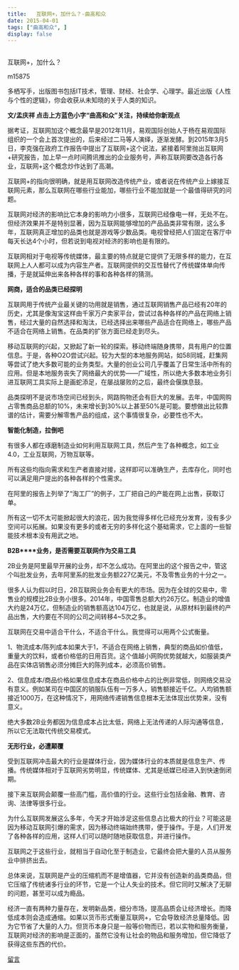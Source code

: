 ```yaml
---
title:   互联网+，加什么？-曲高和众
date: 2015-04-01
tags: ["曲高和众", ]
display: false
---
```



## 



互联网+，加什么？




m15875




多栖写手，出版图书包括IT技术，管理、财经、社会学、心理学。最近出版《人性与个性的逻辑》，你会收获从未知晓的关于人类的知识。


**文/孟庆祥 点击上方蓝色小字“曲高和众”关注，持续给你新观点**

 

据考证，互联网加这个概念最早是2012年11月，易观国际创始人于杨在易观国际组织的一个会上首次提出的，后来经过二马等人演绎，逐渐发酵。到2015年3月5日，李克强在政府工作报告中提出了互联网+这个说法，紧接着阿里抛出互联网+研究报告，加上早一点时间腾讯推出的企业服务号，声称互联网要改造各行各业，互联网+这个概念炒作达到了高潮。

 

互联网+的指向很明确，就是用互联网改造传统产业，或者说在传统产业上嫁接互联网元素，那么互联网在哪些行业能加，哪些行业不能加就是一个最值得研究的问题。

 

互联网对经济的影响比它本身的影响力小很多，互联网已经像电一样，无处不在。但经济效果并不是特别显著，因为互联网能够增加的产品品类非常有限，这么多年，互联网真正增加的品类也就是游戏等少数品类。电视曾经把人们固定在客厅中每天长达4个小时，但若说到电视对经济的影响也是有限的。

 

互联网相对于电视等传统媒体，最主要的特点就是它提供了无限多样的能力，在互联网上人人都可以成为内容生产者。互联网提供的交互性替代了传统媒体单向传播，于是就延伸出来各种各样的事和各种各样的猜测。

 

**网商，适合的品类已经探明**

互联网用于传统产业最关键的功用就是销售，通过互联网销售产品已经有20年的历史，尤其是像淘宝这样由千家万户卖家平台，尝试过各种各样的产品在网络上销售，经过大量的自然选择和淘汰，已经选择出来哪些产品适合在网络上，哪些产品不适合在网络上销售。在品类的扩张方面已经走到尽头。

 

移动互联网的兴起，又掀起了新一轮的探索。移动终端随身携带，具有用户的位置信息。于是，各种O2O尝试兴起。较为大型的本地服务网站，如58同城，赶集网等尝试了绝大多数可能的业务类型。大量的创业公司几乎覆盖了日常生活中所有的应用。但是本地服务丧失了网络最大的优势——广域性，所以绝大多数本地业务引进互联网工具实际上是画蛇添足，在屡战屡败的之后，最终会偃旗息鼓。

 

品类探明不是说市场空间已经到头，网路购物还会有巨大的发展。去年，中国网购占零售商品总额的10%，未来增长到30%以上甚至50%是可能。要想做出比较靠谱的估计，需要分解零售产品的组成，这个事情很复杂，必要性也不大。

 

**智能化制造，拉倒吧**

有很多人都在琢磨制造业如何利用互联网工具，然后产生了各种概念，如工业4.0，工业互联网，万物互联等。

 

所有这些均指向需求和生产者直接对接，这样即可以准确生产，去库存化，同时也可以满足用户提出的各种各样的个性需求。

 

在阿里的报告上列举了“淘工厂”的例子，工厂把自己的产能在网上出售，获取订单。

 

所有这一切不太可能掀起很大的浪花，因为我觉得多样化已经充分发育，没有多少空间可以拓展。如果没有更多的或者无穷的多样化这个基础需求，它上面的一些智能技术根本没有用武之地。

 

**B2B****业务，是否需要互联网作为交易工具**

2B业务是阿里最早开展的业务，却不怎么成功。在阿里出的这个报告之中，管这个叫批发业务，去年阿里系的批发业务额227亿美元，不及零售业务的十分之一。

 

很多人认为假以时日，2B互联网业务会有更大的市场。因为在全球的交易中，零售业的规模比2B业务小很多。2014年，中国零售总额大约26万亿。制造业的增值大约是24万亿，但制造业的销售额高达104万亿，也就是说，从原材料到最终的产品出售，大约要在不同的公司之间转移4~5次之多。

 

互联网在交易中适合干什么，不适合干什么。我觉得可以用两个公式衡量。

 

1、物流成本/陈列成本如果大于1，不适合在网络上销售，典型的商品如价值低，重量大的饮料，或者价格低的日用百货。这个值越小网购优势就越大，如服装类产品在实体店销售必须分摊巨大的陈列成本，必须高价销售。

2、信息成本/商品价格如果信息成本在商品价格中占的比例非常低，则网络交易没有意义。例如某司在中国区的销服队伍有一万多人，销售额接近千亿。人均销售额接近1000万，在这种情况下，用网络传递销售信息根本无法体现出优势来，没有意义。

 

绝大多数2B业务都因为信息成本占比太低，网络上无法传递的人际沟通等信息，所以它无法取代传统交易模式。

 

**无形行业，必遭颠覆**

受到互联网冲击最大的行业是媒体行业，因为媒体行业的本质就是信息生产、传播。传统媒体相对于互联网劣势明显，传统媒体、尤其是纸媒已经进入到快速倒闭期。

 

接下来互联网会颠覆一些高门槛，高价值的行业。这些行业包括金融、教育、咨询、法律等很多行业。

 

为什么互联网发展这么多年，今天才开始涉足这些信息占比极大的行业？可能这是因为移动互联网引爆的需求，因为移动终端始终携带，便于操作。于是，人们开发了各种各样的应用，这样人们可以随时随地获取信息，并进行操作。

 

互联网之于这些行业，就相当于自动化至于制造业，它最终会把大量的人员从服务业中排挤出去。

 

总体来说，互联网是产业的压缩机而不是增值器，它并没有创造新的品类商品，但它压缩了传统诸多行业的环节，它是一个让人失业的技术。但它同时又解决了无聊的问题，甚至可以成为瘾品。

 

经济一直有两种力量存在，发明新品类，细分市场，提高品质会让经济增长。而降低成本则会造成通缩。如果以货币形式衡量互联网+，它会导致经济总量降低。因为它节省了大量的人力。但货币本身只是一般等价物而已，若以实物和服务衡量，互联网对经济的影响是正面的，虽然它没有让社会的物品和服务增加，但它降低了获得这些东西的代价。











[留言](javascript:;)
